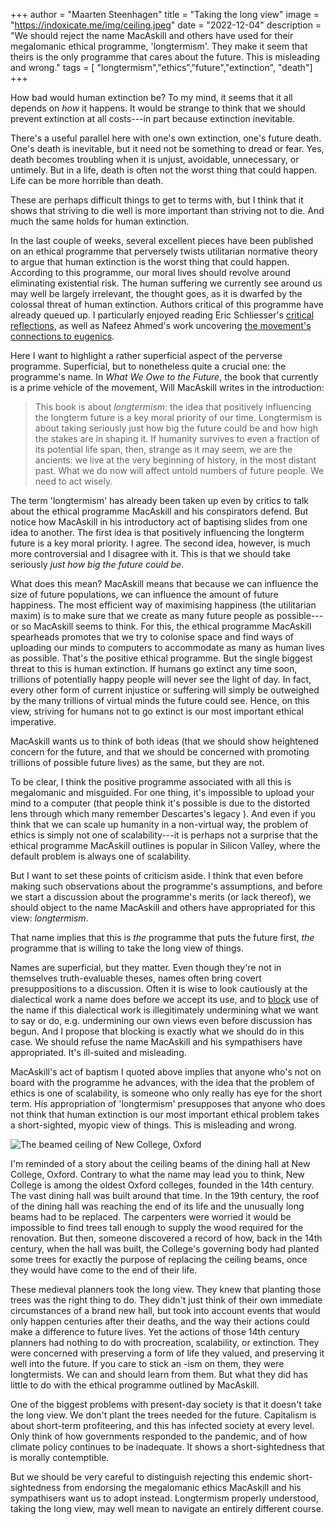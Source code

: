 +++
author = "Maarten Steenhagen"
title = "Taking the long view"
image = "https://indoxicate.me/img/ceiling.jpeg"
date = "2022-12-04"
description = "We should reject the name MacAskill and others have used for their megalomanic ethical programme, 'longtermism'. They make it seem that theirs is the only programme that cares about the future. This is misleading and wrong."
tags = [
    "longtermism","ethics","future","extinction", "death"]
+++

How bad would human extinction be? To my mind, it seems that it all depends on _how_ it happens. It would be strange to think that we should prevent extinction at all costs---in part because extinction inevitable.  

There's a useful parallel here with one's own extinction, one's future death. One's death is inevitable, but it need not be something to dread or fear. Yes, death becomes troubling when it is unjust, avoidable, unnecessary, or untimely. But in a life, death is often not the worst thing that could happen. Life can be more horrible than death. 

These are perhaps difficult things to get to terms with, but I think that it shows that striving to die well is more important than striving not to die. And much the same holds for human extinction.

In the last couple of weeks, several excellent pieces have been published on an ethical programme that perversely twists utilitarian normative theory to argue that human extinction is the worst thing that could happen. According to this programme, our moral lives should revolve around eliminating existential risk. The human suffering we currently see around us may well be largely irrelevant, the thought goes, as it is dwarfed by the colossal threat of human extinction. Authors critical of this programme have already queued up. I particularly enjoyed reading Eric Schliesser's [critical reflections](https://digressionsnimpressions.typepad.com/digressionsimpressions/2022/11/on-what-we-owe-the-future-no-not-on-sbfftx.html), as well as Nafeez Ahmed's work uncovering [the movement's connections to eugenics](https://www.bylinesupplement.com/p/the-far-right-eugenics-mindset-behind). 

Here I want to highlight a rather superficial aspect of the perverse programme.  Superficial, but to nonetheless quite a crucial one: the programme's name. In _What We Owe to the Future_,  the book that currently is a prime vehicle of the movement, Will MacAskill writes in the introduction:

> This book is about _longtermism_: the idea that positively influencing the longterm future is a key moral priority of our time. Longtermism is about taking seriously just how big the future could be and how high the stakes are in shaping it. If humanity survives to even a fraction of its potential life span, then, strange as it may seem, we are the ancients: we live at the very beginning of history, in the most distant past. What we do now will affect untold numbers of future people. We need to act wisely.

The term 'longtermism' has already been taken up even by critics to talk about the ethical programme MacAskill and his conspirators defend. But notice how MacAskill in his introductory act of baptising slides from one idea to another. The first idea is that positively influencing the longterm future is a key moral priority. I agree. The second idea, however, is much more controversial and I disagree with it. This is that we should take seriously _just how big the future could be_. 

What does this mean? MacAskill means that because we can influence the size of future populations, we can influence the amount of future happiness. The most efficient way of maximising happiness (the utilitarian maxim) is to make sure that we create as many future people as possible---or so MacAskill seems to think. For this, the ethical programme MacAskill spearheads promotes that we try to colonise space and find ways of uploading our minds to computers to accommodate as many as human lives as possible. That's the positive ethical programme. But the single biggest threat to this is human extinction. If humans go extinct any time soon, trillions of potentially happy people will never see the light of day. In fact, every other form of current injustice or suffering will simply be outweighed by the many trillions of virtual minds the future could see. Hence, on this view, striving for humans not to go extinct is our most important ethical imperative.

MacAskill wants us to think of both ideas (that we should show heightened concern for the future, and that we should be concerned with promoting trillions of possible future lives) as the same, but they are not. 

To be clear, I think the positive programme associated with all this is megalomanic and misguided. For one thing, it's impossible to upload your mind to a computer (that people think it's possible is due to the distorted lens through which many remember Descartes's legacy ). And even if you think that we can scale up humanity in a non-virtual way, the problem of ethics is simply not one of scalability---it is perhaps not a surprise that the ethical programme MacAskill outlines is popular in Silicon Valley, where the default problem is always one of scalability.

But I want to set these points of criticism aside. I think that even before making such observations about the programme's assumptions, and before we start a discussion about the programme's merits (or lack thereof), we should object to the name MacAskill and others have appropriated for this view: _longtermism_. 

That name implies that this is _the_ programme that puts the future first, _the_ programme that is willing to take the long view of things. 

Names are superficial, but they matter. Even though they're not in themselves truth-evaluable theses, names often bring covert presuppositions to a discussion. Often it is wise to look cautiously at the dialectical work a name does before we accept its use, and to [block](https://www.abc.net.au/religion/how-to-undo-things-with-words-blocking-as-counter-evil-speech/10985924) use of the name if this dialectical work is illegitimately undermining what we want to say or do, e.g. undermining our own views even before discussion has begun. And I propose that blocking is exactly what we should do in this case. We should refuse the name MacAskill and his sympathisers have appropriated. It's ill-suited and misleading.  

MacAskill's act of baptism I quoted above implies that anyone who's not on board with the programme he advances, with the idea that the problem of ethics is one of scalability, is someone who only really has eye for the short term. His appropriation of 'longtermism' presupposes that anyone who does not think that human extinction is our most important ethical problem takes a short-sighted, myopic view of things. This is misleading and wrong.

![The beamed ceiling of New College, Oxford](/img/ceiling.jpeg)

I'm reminded of a story about the ceiling beams of the dining hall at New College, Oxford. Contrary to what the name may lead you to think, New College is among the oldest Oxford colleges, founded in the 14th century. The vast dining hall was built around that time. In the 19th century, the roof of the dining hall was reaching the end of its life and the unusually long beams had to be replaced. The carpenters were worried it would be impossible to find trees tall enough to supply the wood required for the renovation. But then, someone discovered a record of how, back in the 14th century, when the hall was built, the College's governing body had planted some trees for exactly the purpose of replacing the ceiling beams, once they would have come to the end of their life. 

These medieval planners took the long view. They knew that planting those trees was the right thing to do. They didn't just think of their own immediate circumstances of a brand new hall, but took into account events that would only happen centuries after their deaths, and the way their actions could make a difference to future lives. Yet the actions of those 14th century planners had nothing to do with procreation, scalability, or extinction. They were concerned with preserving a form of life they valued, and preserving it well into the future. If you care to stick an -ism on them, they were longtermists. We can and should learn from them. But what they did has little to do with the ethical programme outlined by MacAskill.

One of the biggest problems with present-day society is that it doesn't take the long view. We don't plant the trees needed for the future. Capitalism is about short-term profiteering, and this has infected society at every level. Only think of how governments responded to the pandemic, and of how climate policy continues to be inadequate. It shows a short-sightedness that is morally contemptible. 

But we should be very careful to distinguish rejecting this endemic short-sightedness from endorsing the megalomanic ethics MacAskill and his sympathisers want us to adopt instead. Longtermism properly understood, taking the long view, may well mean to navigate an entirely different course.  
